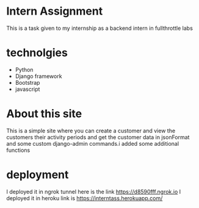 # Intern Assignment

This is a task given to my internship as a backend intern in fullthrottle labs

# technolgies

* Python 
* Django framework
* Bootstrap
* javascript

# About this site


This is a simple site where you can create a customer and view the customers their activity periods and get the customer data in jsonFormat and some custom django-admin commands.i added some additional functions 

# deployment

I deployed it in ngrok tunnel here is the link  https://d8590fff.ngrok.io
I deployed it in heroku link is https://interntass.herokuapp.com/

